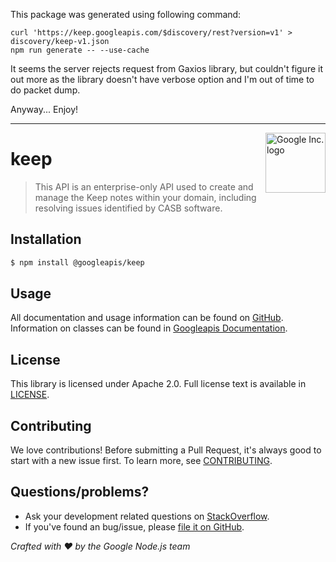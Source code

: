 This package was generated using following command:

```
curl 'https://keep.googleapis.com/$discovery/rest?version=v1' > discovery/keep-v1.json
npm run generate -- --use-cache
```

It seems the server rejects request from Gaxios library, but couldn't figure it
out more as the library doesn't have verbose option and I'm out of time to do
packet dump.

Anyway... Enjoy!

---

<img src="https://avatars0.githubusercontent.com/u/1342004?v=3&s=96" alt="Google Inc. logo" title="Google" align="right" height="96" width="96"/>

# keep

> This API is an enterprise-only API used to create and manage the Keep notes within your domain, including resolving issues identified by CASB software.

## Installation

```sh
$ npm install @googleapis/keep
```

## Usage
All documentation and usage information can be found on [GitHub](https://github.com/googleapis/google-api-nodejs-client).
Information on classes can be found in [Googleapis Documentation](https://googleapis.dev/nodejs/googleapis/latest/keep/classes/Keep.html).

## License
This library is licensed under Apache 2.0. Full license text is available in [LICENSE](https://github.com/googleapis/google-api-nodejs-client/blob/main/LICENSE).

## Contributing
We love contributions! Before submitting a Pull Request, it's always good to start with a new issue first. To learn more, see [CONTRIBUTING](https://github.com/google/google-api-nodejs-client/blob/main/.github/CONTRIBUTING.md).

## Questions/problems?
* Ask your development related questions on [StackOverflow](http://stackoverflow.com/questions/tagged/google-api-nodejs-client).
* If you've found an bug/issue, please [file it on GitHub](https://github.com/googleapis/google-api-nodejs-client/issues).


*Crafted with ❤️ by the Google Node.js team*
